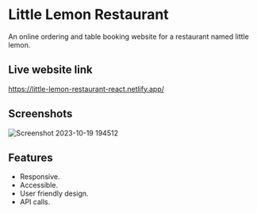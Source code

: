 
# Little Lemon Restaurant 

An online ordering and table booking website for a restaurant named little lemon.
## Live website link

https://little-lemon-restaurant-react.netlify.app/
## Screenshots

![Screenshot 2023-10-19 194512](https://github.com/Devdatt-gautam/Little-lemon-website/assets/115690132/2270d162-eda0-4f08-a95e-8acca8ef891d)




## Features

- Responsive.
- Accessible.
- User friendly design.
- API calls.




